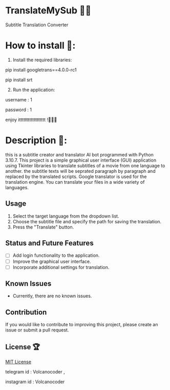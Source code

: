 # TranslateMySub 🎉🥳

Subtitle Translation Converter

# How to install 🍻:

1. Install the required libraries:

pip install googletrans==4.0.0-rc1

pip install srt

2. Run the application:

username : 1

password : 1

enjoy itttttttttttttttttt !👀👀👀

# Description 🌴:

this is a subtitle creator and translator AI bot programmed with Python 3.10.7. This project is a simple graphical user interface (GUI) application using Tkinter libraries to translate subtitles of a movie from one language to another. 
the subtitle texts will be seprated paragraph by paragraph and replaced by the translated scripts. Google translator is used for the translation engine. You can translate your files in a wide variety of languages. 


## Usage

1. Select the target language from the dropdown list.
2. Choose the subtitle file and specify the path for saving the translation.
3. Press the "Translate" button.

## Status and Future Features

- [ ] Add login functionality to the application.
- [ ] Improve the graphical user interface.
- [ ] Incorporate additional settings for translation.

## Known Issues

- Currently, there are no known issues.

## Contribution

If you would like to contribute to improving this project, please create an issue or submit a pull request.

## License 🏆

[MIT License](LICENSE)

telegram id : Volcanocoder ,

instagram id : Volcanocoder



